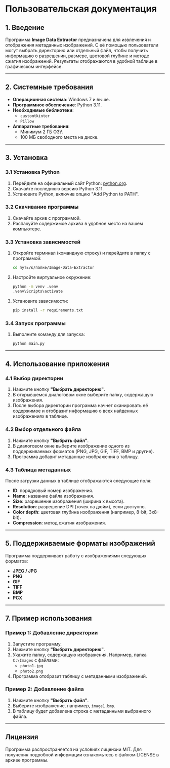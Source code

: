 # Пользовательская документация

## 1. Введение

Программа **Image Data Extractor** предназначена для извлечения и отображения метаданных изображений. С её помощью пользователи могут выбрать директорию или отдельный файл, чтобы получить информацию о разрешении, размере, цветовой глубине и методе сжатия изображений. Результаты отображаются в удобной таблице в графическом интерфейсе.

---

## 2. Системные требования

- **Операционная система**: Windows 7 и выше.
- **Программное обеспечение**: Python 3.11.
- **Необходимые библиотеки**: 
  - `customtkinter`
  - `Pillow`
- **Аппаратные требования**:
  - Минимум 2 ГБ ОЗУ.
  - 100 МБ свободного места на диске.

---

## 3. Установка

### 3.1 Установка Python

1. Перейдите на официальный сайт Python: [python.org](https://python.org).
2. Скачайте последнюю версию Python 3.11.
3. Установите Python, включив опцию "Add Python to PATH".

### 3.2 Скачивание программы

1. Скачайте архив с программой.
2. Распакуйте содержимое архива в удобное место на вашем компьютере.

### 3.3 Установка зависимостей

1. Откройте терминал (командную строку) и перейдите в папку с программой:
   ```bash
   cd путь/к/папке/Image-Data-Extractor
   ```
2. Настройте виртуальное окружение:
   ```bash
   python -m venv .venv
   .venv\Scripts\activate
   ```
3. Установите зависимости:
   ```bash
   pip install -r requirements.txt
   ```

### 3.4 Запуск программы

1. Выполните команду для запуска:
   ```bash
   python main.py
   ```

---

## 4. Использование приложения

### 4.1 Выбор директории

1. Нажмите кнопку **"Выбрать директорию"**.
2. В открывшемся диалоговом окне выберите папку, содержащую изображения.
3. После выбора директории программа начнет сканировать её содержимое и отобразит информацию о всех найденных изображениях в таблице.

### 4.2 Выбор отдельного файла

1. Нажмите кнопку **"Выбрать файл"**.
2. В диалоговом окне выберите изображение одного из поддерживаемых форматов (PNG, JPG, GIF, TIFF, BMP и другие).
3. Программа добавит метаданные изображения в таблицу.

### 4.3 Таблица метаданных

После загрузки данных в таблице отображаются следующие поля:
- **ID**: порядковый номер изображения.
- **Name**: название файла изображения.
- **Size**: разрешение изображения (ширина x высота).
- **Resolution**: разрешение DPI (точек на дюйм), если доступно.
- **Color depth**: цветовая глубина изображения (например, 8-bit, 3x8-bit).
- **Compression**: метод сжатия изображения.

---

## 5. Поддерживаемые форматы изображений

Программа поддерживает работу с изображениями следующих форматов:
- **JPEG / JPG**
- **PNG**
- **GIF**
- **TIFF**
- **BMP**
- **PCX**

---

## 7. Пример использования

### Пример 1: Добавление директории
1. Запустите программу.
2. Нажмите кнопку **"Выбрать директорию"**.
3. Укажите папку, содержащую изображения. Например, папка `C:\Images` с файлами:
   - `photo1.jpg`
   - `photo2.png`
4. Программа отобразит таблицу с метаданными изображений.

### Пример 2: Добавление файла
1. Нажмите кнопку **"Выбрать файл"**.
2. Выберите изображение, например, `image1.bmp`.
3. В таблицу будет добавлена строка с метаданными выбранного файла.

---

## Лицензия

Программа распространяется на условиях лицензии MIT. Для получения подробной информации ознакомьтесь с файлом LICENSE в архиве программы.
